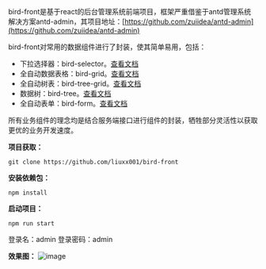 bird-front是基于react的后台管理系统前端项目，框架严重借鉴于antd管理系统解决方案antd-admin，其项目地址：[https://github.com/zuiidea/antd-admin](https://github.com/zuiidea/antd-admin)

bird-front对常用的数据组件进行了封装，使其简单易用，包括：
- 下拉选择器：bird-selector。[查看文档](https://github.com/liuxx001/bird-front/blob/master/doc/bird-selector.md)
- 全自动数据表格：bird-grid。[查看文档](https://github.com/liuxx001/bird-front/blob/master/doc/bird-grid.md)
- 全自动树表：bird-tree-grid。[查看文档](https://github.com/liuxx001/bird-front/blob/master/doc/bird-tree-grid.md)
- 数据树：bird-tree。[查看文档](https://github.com/liuxx001/bird-front/blob/master/doc/bird-tree.md)
- 全自动表单：bird-form。[查看文档](https://github.com/liuxx001/bird-front/blob/master/doc/bird-form.md)

所有业务组件的理念均是结合服务端接口进行组件的封装，牺牲部分灵活性以获取更优的业务开发速度。

**项目获取：**

```
git clone https://github.com/liuxx001/bird-front
```

**安装依赖包：**

```
npm install
```

**启动项目：**

```
npm run start
```

登录名：admin
登录密码：admin

**效果图：**
![image](https://raw.githubusercontent.com/liuxx001/bird-front/master/doc/bird-admin.png)


